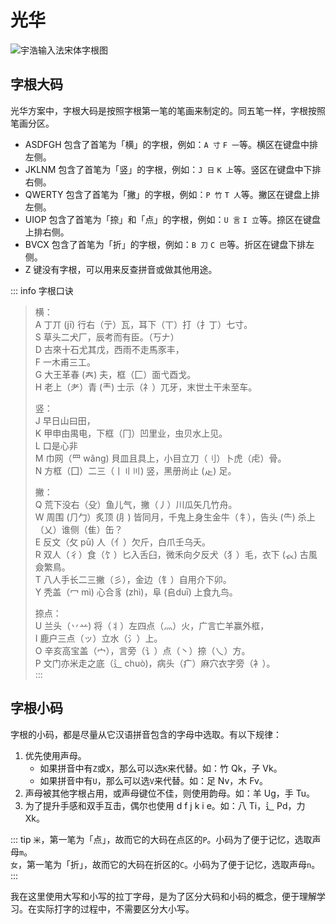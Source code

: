 # 光华

![宇浩输入法宋体字根图](/yulight.webp)

## 字根大码

光华方案中，字根大码是按照字根第一笔的笔画来制定的。同五笔一样，字根按照笔画分区。

- ASDFGH 包含了首笔为「横」的字根，例如：`A 寸` `F 一`等。横区在键盘中排左侧。
- JKLNM 包含了首笔为「竖」的字根，例如：`J 日` `K 上`等。竖区在键盘中下排右侧。
- QWERTY 包含了首笔为「撇」的字根，例如：`P 竹` `T 人`等。撇区在键盘上排左侧。
- UIOP 包含了首笔为「捺」和「点」的字根，例如：`U 言` `I 立`等。捺区在键盘上排右侧。
- BVCX 包含了首笔为「折」的字根，例如：`B 刀` `C 巴`等。折区在键盘下排左侧。
- Z 键没有字根，可以用来反查拼音或做其他用途。

::: info 字根口诀
>横：  
>A 丁丌 (jī) 行右（亍）瓦，耳下（丅）打（扌丁）七寸。  
>S 草头二犬厂，辰考而有臣。（丂𠂇）  
>D 古來十石尤其戊，西雨不走馬豕丰，  
>F 一木甫三工。  
>G 大王革春 (𡗗) 夫，框（匚）面弋酉戈。  
>H 老上（耂）青 (龶) 士示（礻）兀牙，末世土干未至车。  
>
>竖：  
>J 早日山曰田，  
>K 甲申由禺电，下框（冂）凹里业，虫贝水上见。  
>L 口是心非  
>M 巾网（罒 wǎng) 貝皿且具上，小目立刀（刂）卜虎（虍）骨。  
>N 方框（囗）二三（丨〢〣) 竖，黑册尚止 (龰) 足。  
>
>撇：  
>Q 荒下没右（殳）鱼儿气，撇（丿）川瓜矢几竹舟。  
>W 周围 (⺆勹）炙顶 (⺼) 皆同月，千鬼上身生金牛（牜），告头 (⺧) 杀上（乂）谁侧（隹）缶？  
>E 反文（攵 pū) 人（亻）欠斤，白爪壬乌夭。  
>R 双人（彳）食（饣）匕入舌臼，微禾向夕反犬（犭）毛，衣下 (𧘇) 古風僉繁鳥。  
>T 八人手长二三撇（彡），金边（钅）自用介下卯。  
>Y 秃盖（冖 mì) 心合豸 (zhì)，阜 (𠂤duī) 上食九鸟。  
>
>捺点：  
>U 兰头（丷䒑) 将（丬）左四点（灬）火，广言亡羊赢外框，  
>I 鹿户三点（ッ）立水（氵）上。  
>O 辛亥高宝盖（宀），言旁（讠）点（丶）捺（乀）方。  
>P 文门亦米走之底（辶 chuò)，病头（疒）麻穴衣字旁（衤）。  
:::

## 字根小码

字根的小码，都是尽量从它汉语拼音包含的字母中选取。有以下规律：

1. 优先使用声母。
   - 如果拼音中有`Z`或`X`，那么可以选`K`来代替。如：竹 Qk，子 Vk。
   - 如果拼音中有`U`，那么可以选`V`来代替。如：足 Nv，木 Fv。
2. 声母被其他字根占用，或声母键位不佳，则使用韵母。如：羊 Ug，手 Tu。
3. 为了提升手感和双手互击，偶尔也使用 d f j k i e。如：八 Ti，辶 Pd，力 Xk。

::: tip
 `米`，第一笔为「点」，故而它的大码在点区的`P`。小码为了便于记忆，选取声母`m`。  
 `女`，第一笔为「折」，故而它的大码在折区的`C`。小码为了便于记忆，选取声母`n`。  
:::

我在这里使用大写和小写的拉丁字母，是为了区分大码和小码的概念，便于理解学习。在实际打字的过程中，不需要区分大小写。